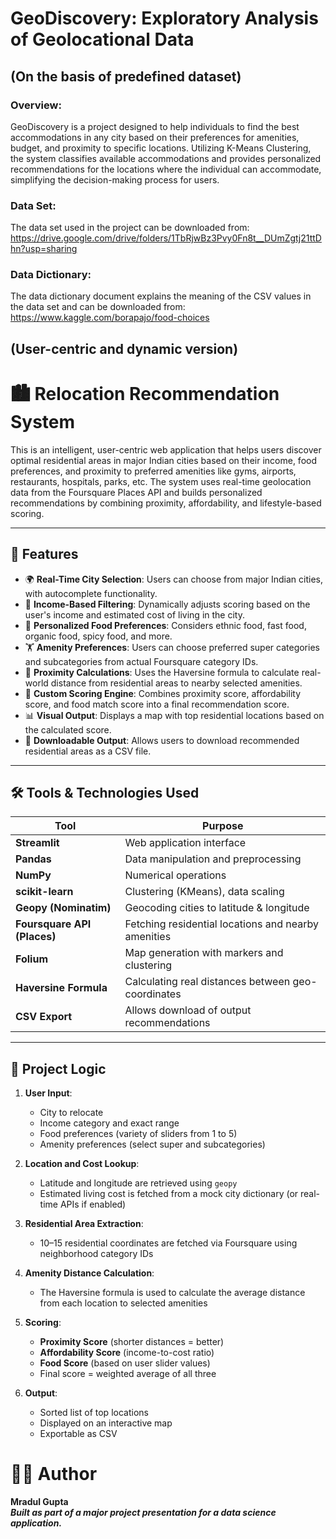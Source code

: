 # GeoDiscovery: Exploratory Analysis of Geolocational Data
## (On the basis of predefined dataset)
### Overview:
GeoDiscovery is a project designed to help individuals to find the best accommodations in any city based on their preferences for amenities, budget, and proximity to specific locations. Utilizing K-Means Clustering, the system classifies available accommodations and provides personalized recommendations for the locations where the individual can accommodate, simplifying the decision-making process for users.
### Data Set:
The data set used in the project can be downloaded from: https://drive.google.com/drive/folders/1TbRjwBz3Pvy0Fn8t__DUmZgtj21ttDhn?usp=sharing
### Data Dictionary:
The data dictionary document explains the meaning of the CSV values in the data set and can be downloaded from: https://www.kaggle.com/borapajo/food-choices

## (User-centric and dynamic version)
# 🏙️ Relocation Recommendation System

This is an intelligent, user-centric web application that helps users discover optimal residential areas in major Indian cities based on their income, food preferences, and proximity to preferred amenities like gyms, airports, restaurants, hospitals, parks, etc. The system uses real-time geolocation data from the Foursquare Places API and builds personalized recommendations by combining proximity, affordability, and lifestyle-based scoring.

---

## 📌 Features

- 🌍 **Real-Time City Selection**: Users can choose from major Indian cities, with autocomplete functionality.
- 💸 **Income-Based Filtering**: Dynamically adjusts scoring based on the user's income and estimated cost of living in the city.
- 🍲 **Personalized Food Preferences**: Considers ethnic food, fast food, organic food, spicy food, and more.
- 🏋️ **Amenity Preferences**: Users can choose preferred super categories and subcategories from actual Foursquare category IDs.
- 📍 **Proximity Calculations**: Uses the Haversine formula to calculate real-world distance from residential areas to nearby selected amenities.
- 🧠 **Custom Scoring Engine**: Combines proximity score, affordability score, and food match score into a final recommendation score.
- 📊 **Visual Output**: Displays a map with top residential locations based on the calculated score.
- 📄 **Downloadable Output**: Allows users to download recommended residential areas as a CSV file.

---

## 🛠️ Tools & Technologies Used

| Tool | Purpose |
|------|---------|
| **Streamlit** | Web application interface |
| **Pandas** | Data manipulation and preprocessing |
| **NumPy** | Numerical operations |
| **scikit-learn** | Clustering (KMeans), data scaling |
| **Geopy (Nominatim)** | Geocoding cities to latitude & longitude |
| **Foursquare API (Places)** | Fetching residential locations and nearby amenities |
| **Folium** | Map generation with markers and clustering |
| **Haversine Formula** | Calculating real distances between geo-coordinates |
| **CSV Export** | Allows download of output recommendations |

---

## 🧠 Project Logic

1. **User Input**:
   - City to relocate
   - Income category and exact range
   - Food preferences (variety of sliders from 1 to 5)
   - Amenity preferences (select super and subcategories)

2. **Location and Cost Lookup**:
   - Latitude and longitude are retrieved using `geopy`
   - Estimated living cost is fetched from a mock city dictionary (or real-time APIs if enabled)

3. **Residential Area Extraction**:
   - 10–15 residential coordinates are fetched via Foursquare using neighborhood category IDs

4. **Amenity Distance Calculation**:
   - The Haversine formula is used to calculate the average distance from each location to selected amenities

5. **Scoring**:
   - **Proximity Score** (shorter distances = better)
   - **Affordability Score** (income-to-cost ratio)
   - **Food Score** (based on user slider values)
   - Final score = weighted average of all three

6. **Output**:
   - Sorted list of top locations
   - Displayed on an interactive map
   - Exportable as CSV

# 🙋‍♂️ Author
**Mradul Gupta**  
***Built as part of a major project presentation for a data science application.***
